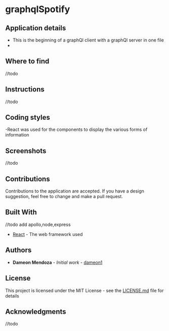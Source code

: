 # graphqlSpotify

## Application details

- This is the beginning of a graphQl client with a graphQl server in one file
-

## Where to find

//todo

## Instructions

//todo

## Coding styles

-React was used for the components to display the various forms of information

## Screenshots
//todo

## Contributions

Contributions to the application are accepted. If you have a design suggestion, feel free to
change and make a pull request. 

## Built With
//todo add apollo,node,express
- [React](https://github.com/gitname/react-gh-pages) - The web framework used


## Authors

- **Dameon Mendoza** - *Initial work* - [dameon1](https://github.com/dameon1)

## License

This project is licensed under the MIT License - see the [LICENSE.md](LICENSE.md) file for details

## Acknowledgments
//todo

